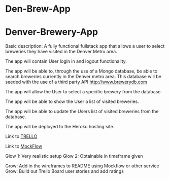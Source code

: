 # Den-Brew-App

# Denver-Brewery-App

Basic description: A fully functional fullstack app that allows a user to select breweries they have visited in the Denver Metro area.

The app will contain User login in and logout functionality.

The app will be able to, through the use of a Mongo database, be able to search breweries currently in the Denver metro area. This database will be seeded with the use of a third party API http://www.brewerydb.com 

The app will allow the User to select a specific brewery from the database.  

The app will be able to show the User a list of visited breweries. 

The app will be able to update the Users list of visited breweries from the database. 

The app will be deployed to the Heroku hosting site.

Link to [TRELLO](https://trello.com/b/hhZhAehF/denver-brewery-app)

Link to [MockFlow](https://sitemap.mockflow.com/editor.jsp?editor=on&publicid=202e2a28a0179b3177ab2aed52458b4d&projectid=1bd9c3d546564f7c7bcdf5f130f8b97c&perm=Owner)

Glow 1: Very realistic setup
Glow 2: Obtainable in timeframe given

Grow: Add in the wireframes to README using Mockflow or other service
Grow: Build out Trello Board user stories and add ratings